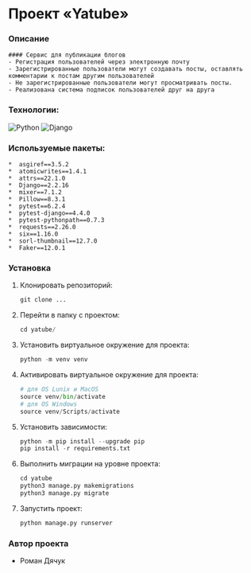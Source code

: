 # Проект «Yatube»

### Описание
    #### Сервис для публикации блогов
    - Регистрация пользователей через электронную почту
    - Зарегистрированные пользователи могут создавать посты, оставлять комментарии к постам другим пользователей
    - Не зарегистрированные пользователи могут просматривать посты.
    - Реализована система подписок пользователей друг на друга

### Технологии:
![Python](https://img.shields.io/badge/Python-FFD43B?style=for-the-badge&logo=python&logoColor=blue)
![Django](https://img.shields.io/badge/Django-092E20?style=for-the-badge&logo=django&logoColor=green)

### Используемые пакеты:
    *  asgiref==3.5.2
    *  atomicwrites==1.4.1
    *  attrs==22.1.0
    *  Django==2.2.16
    *  mixer==7.1.2
    *  Pillow==8.3.1
    *  pytest==6.2.4
    *  pytest-django==4.4.0
    *  pytest-pythonpath==0.7.3
    *  requests==2.26.0
    *  six==1.16.0
    *  sorl-thumbnail==12.7.0
    *  Faker==12.0.1
### Установка

1. Клонировать репозиторий:

   ```python
   git clone ...
   ```

2. Перейти в папку с проектом:

   ```python
   cd yatube/
   ```

3. Установить виртуальное окружение для проекта:

   ```python
   python -m venv venv
   ```

4. Активировать виртуальное окружение для проекта:

   ```python
   # для OS Lunix и MacOS
   source venv/bin/activate
   # для OS Windows
   source venv/Scripts/activate
   ```

5. Установить зависимости:

   ```python
   python -m pip install --upgrade pip
   pip install -r requirements.txt
   ```

6. Выполнить миграции на уровне проекта:

   ```python
   cd yatube
   python3 manage.py makemigrations
   python3 manage.py migrate
   ```

7. Запустить проект:
   ```python
   python manage.py runserver
   ```


### Автор проекта 
* Роман Дячук   
